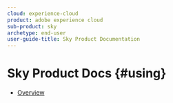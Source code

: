 ```yaml
---
cloud: experience-cloud
product: adobe experience cloud
sub-product: sky
archetype: end-user
user-guide-title: Sky Product Documentation
---
```


# Sky Product Docs {#using}

+ [Overview](home.md)
